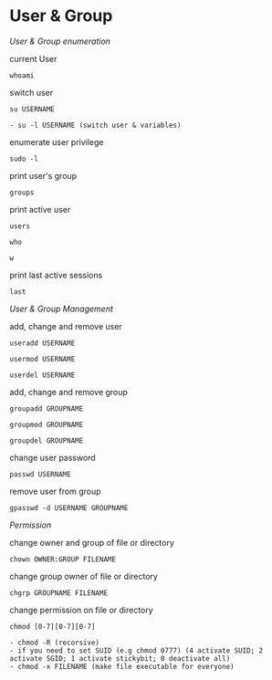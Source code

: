 # User & Group

*User & Group enumeration*

current User
```
whoami
```

switch user
```
su USERNAME
```
	- su -l USERNAME (switch user & variables)

enumerate user privilege
```
sudo -l 
```

print user's group
```
groups
```

print active user
```
users
```
```
who
```
```
w
```

print last active sessions
```
last
```

*User & Group Management*

add, change and remove user 
```
useradd USERNAME
```
```
usermod USERNAME
```
```
userdel USERNAME
```

add, change and remove group 
```
groupadd GROUPNAME
```
```
groupmod GROUPNAME
```
```
groupdel GROUPNAME
```

change user password 
```
passwd USERNAME
```
remove user from group
```
gpasswd -d USERNAME GROUPNAME
```

*Permission*

change owner and group of file or directory
```
chown OWNER:GROUP FILENAME
```

change group owner of file or directory
```
chgrp GROUPNAME FILENAME
```

change permission on file or directory
```
chmod [0-7][0-7][0-7]
```
	- chmod -R (recorsive)
	- if you need to set SUID (e.g chmod 0777) (4 activate SUID; 2 activate SGID; 1 activate stickybit; 0 deactivate all)
	- chmod -x FILENAME (make file executable for everyone)

